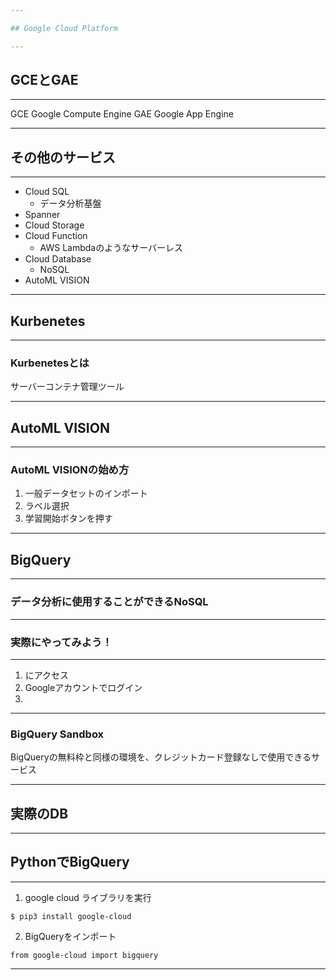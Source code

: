 ```yaml
---

## Google Cloud Platform

---
```


## GCEとGAE

---

GCE Google Compute Engine
GAE Google App Engine

---

## その他のサービス

---

- Cloud SQL
    - データ分析基盤
- Spanner
- Cloud Storage
- Cloud Function
    - AWS Lambdaのようなサーバーレス
- Cloud Database
    - NoSQL
- AutoML VISION

---

## Kurbenetes

---

### Kurbenetesとは

サーバーコンテナ管理ツール

---

## AutoML VISION

---

### AutoML VISIONの始め方

1. 一般データセットのインポート
2. ラベル選択
3. 学習開始ボタンを押す

---

## BigQuery

---

### データ分析に使用することができるNoSQL

---

### 実際にやってみよう！

---

1. にアクセス
2. Googleアカウントでログイン
3. 

---

### BigQuery Sandbox

BigQueryの無料枠と同様の環境を、クレジットカード登録なしで使用できるサービス

---

## 実際のDB

---

## PythonでBigQuery

---

1. google cloud ライブラリを実行
```
$ pip3 install google-cloud
```
2. BigQueryをインポート
```
from google-cloud import bigquery
```

---

## 

